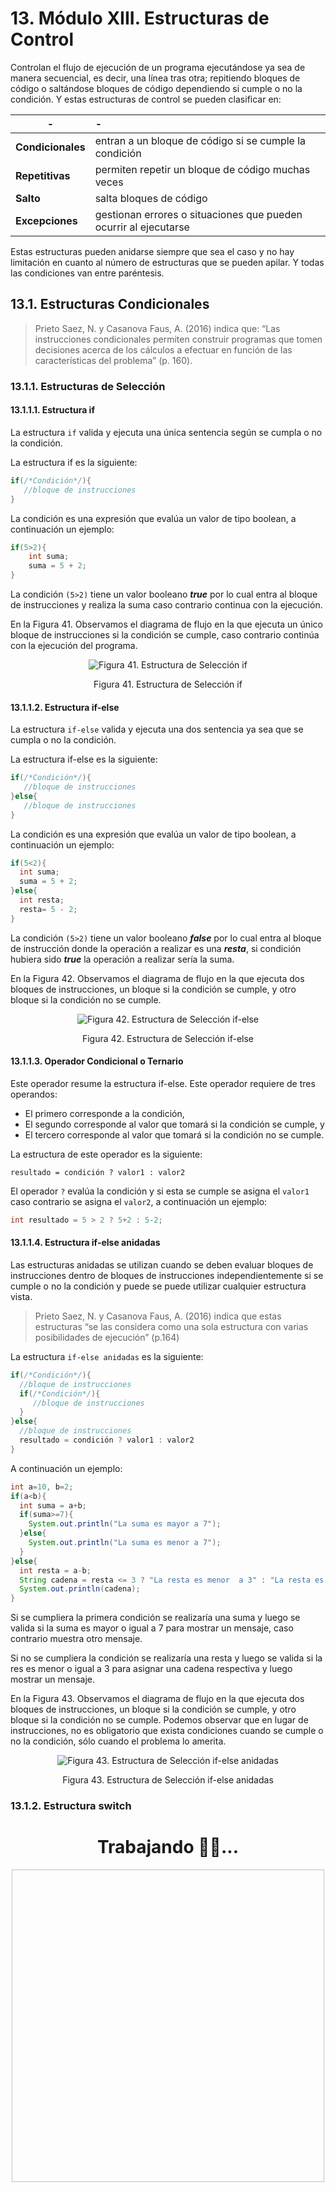 # 13. Módulo XIII. Estructuras de Control

Controlan el flujo de ejecución de un programa ejecutándose ya sea de manera secuencial, es decir, una línea tras otra; repitiendo bloques de código o saltándose bloques de código dependiendo si cumple o no la condición. Y estas estructuras de control se pueden clasificar en:

| - |  -
| -- | :--
| **Condicionales** | entran a un bloque de código si se cumple la condición 
| **Repetitivas**   | permiten repetir un bloque de código muchas veces
| **Salto**         | salta bloques de código
| **Excepciones**   | gestionan errores o situaciones que pueden ocurrir al ejecutarse

Estas estructuras pueden anidarse siempre que sea el caso y no hay limitación en cuanto al número de estructuras que se pueden apilar. Y todas las condiciones van entre paréntesis.

## 13.1. Estructuras Condicionales

> Prieto Saez, N. y Casanova Faus, A. (2016) indica que: “Las instrucciones condicionales permiten construir programas que tomen decisiones acerca de los cálculos a efectuar en función de las características del problema” (p. 160).

### 13.1.1. Estructuras de Selección

#### 13.1.1.1. Estructura if

La estructura `if` valida y ejecuta una única sentencia según se cumpla o no la condición.

La estructura if es la siguiente:

```java
if(/*Condición*/){
   //bloque de instrucciones 
}
```
La condición es una expresión que evalúa un valor de tipo boolean, a continuación un ejemplo:

```java
if(5>2){
    int suma;
    suma = 5 + 2;
}
```

La condición `(5>2)` tiene un valor booleano ***true*** por lo cual entra al bloque de instrucciones y realiza la suma caso contrario continua con la ejecución.

En la Figura 41. Observamos el diagrama de flujo en la que ejecuta un único bloque de instrucciones si la condición se cumple, caso contrario continúa con la ejecución del programa.

<div  style="text-align:center;">
<img :src="$withBase('/img/diagrama-1.png')" alt="Figura 41. Estructura de Selección if"/>
<p>Figura 41. Estructura de Selección if</p>
</div>

#### 13.1.1.2. Estructura if-else

La estructura `if-else` valida y ejecuta una dos sentencia ya sea que se cumpla o no la condición.

La estructura if-else es la siguiente:

```java
if(/*Condición*/){
   //bloque de instrucciones 
}else{
   //bloque de instrucciones 
}
```

La condición es una expresión que evalúa un valor de tipo boolean, a continuación un ejemplo:

```java
if(5<2){
  int suma;
  suma = 5 + 2;
}else{
  int resta;
  resta= 5 - 2;
}
```

La condición `(5>2)` tiene un valor booleano ***false*** por lo cual entra al bloque de instrucción donde la operación a realizar es una ***resta***, si condición hubiera sido ***true*** la operación a realizar sería la suma.

En la Figura 42. Observamos el diagrama de flujo en la que ejecuta dos bloques de instrucciones, un bloque si la condición se cumple, y otro bloque si la condición no se cumple.

<div  style="text-align:center;">
<img :src="$withBase('/img/diagrama-2.png')" alt="Figura 42. Estructura de Selección if-else"/>
<p>Figura 42. Estructura de Selección if-else</p>
</div>

#### 13.1.1.3. Operador Condicional o Ternario

Este operador resume la estructura if-else. Este operador requiere de tres operandos:
* El primero corresponde a la condición,
* El segundo corresponde al valor que tomará si la condición se cumple, y
* El tercero corresponde al valor que tomará si la condición no se cumple.

La estructura de este operador es la siguiente:

```
resultado = condición ? valor1 : valor2
```

El operador `?` evalúa la condición y si esta se cumple se asigna el `valor1` caso contrario se asigna el `valor2`, a continuación un ejemplo:

```java
int resultado = 5 > 2 ? 5+2 : 5-2;
```


#### 13.1.1.4. Estructura if-else anidadas

Las estructuras anidadas se utilizan cuando se deben evaluar bloques de instrucciones dentro de bloques de instrucciones independientemente si se cumple o no la condición y puede se puede utilizar cualquier estructura vista. 
> Prieto Saez, N. y Casanova Faus, A. (2016) indica que estas estructuras “se las considera como una sola estructura con varias posibilidades de ejecución” (p.164)

La estructura `if-else anidadas`  es la siguiente:

```java
if(/*Condición*/){
  //bloque de instrucciones 
  if(/*Condición*/){
     //bloque de instrucciones 
  }
}else{
  //bloque de instrucciones 
  resultado = condición ? valor1 : valor2
}
```

A continuación un ejemplo:

```java
int a=10, b=2;
if(a<b){
  int suma = a+b;
  if(suma>=7){
    System.out.println("La suma es mayor a 7");
  }else{
    System.out.println("La suma es menor a 7");
  }
}else{
  int resta = a-b;
  String cadena = resta <= 3 ? "La resta es menor  a 3" : "La resta es mayor a 3";
  System.out.println(cadena);
}
```

Si se cumpliera la primera condición se realizaría una suma y luego se valida si la suma es mayor o igual a 7 para mostrar un mensaje, caso contrario muestra otro mensaje.

Si no se cumpliera la condición se realizaría una resta y luego se valida si la res es menor o igual a 3 para asignar una cadena respectiva y luego mostrar un mensaje.

En la Figura 43. Observamos el diagrama de flujo en la que ejecuta dos bloques de instrucciones, un bloque si la condición se cumple, y otro bloque si la condición no se cumple. Podemos observar que en lugar de instrucciones, no es obligatorio que exista condiciones cuando se cumple o no la condición, sólo cuando el problema lo amerita.

<div  style="text-align:center;">
<img :src="$withBase('/img/diagrama-3.png')" alt="Figura 43. Estructura de Selección if-else anidadas"/>
<p>Figura 43. Estructura de Selección if-else anidadas</p>
</div>

### 13.1.2. Estructura switch


<div  style="text-align:center;">
<h1>Trabajando 👷‍♂️...</h1>
<img :src="$withBase('/img/working.gif')" width="500" height="500"/>
</div>